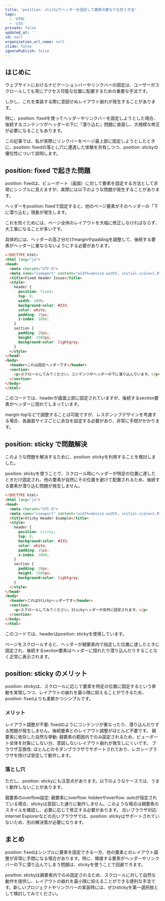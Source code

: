 ```yaml
---
title: 'position: stickyでヘッダーを固定して要素の重なりを防ぐ方法'
tags:
  - 'HTML'
  - 'CSS'
private: false
updated_at: ''
id: null
organization_url_name: null
slide: false
ignorePublish: false
---
```


## はじめに

ウェブサイトにおけるナビゲーションバーやリンクバーの固定は、ユーザーがスクロールしても常にアクセス可能な位置に配置するための重要な手法です。

しかし、これを実装する際に意図せぬレイアウト崩れが発生することがあります。

特に、position: fixedを使ってヘッダーやリンクバーを固定しようとした場合、後続するコンテンツがヘッダーの下に「潜り込む」問題に直面し、大規模な修正が必要になることもあります。

この記事では、私が実際にリンクバーをページ最上部に固定しようとしたときに、position: fixedの落とし穴に遭遇した体験を共有しつつ、position: stickyの優位性について説明します。

## position: fixed で起きた問題

position: fixedは、ビューポート（画面）に対して要素を固定する方法として非常にシンプルに見えますが、実際には以下のような問題が発生することがあります。

ヘッダーをposition: fixedで固定すると、他のページ要素がそのヘッダーの「下に潜り込む」現象が発生します。

これを防ぐためには、ページ全体のレイアウトを大幅に修正しなければならず、大工事になることが多いです。

具体的には、ヘッダーの高さ分だけmarginやpaddingを調整して、後続する要素がヘッダーに重ならないようにする必要があります。


```html
<!DOCTYPE html>
<html lang="ja">
<head>
  <meta charset="UTF-8">
  <meta name="viewport" content="width=device-width, initial-scale=1.0">
  <title>Fixed Header Issue</title>
  <style>
    header {
      position: fixed;
      top: 0;
      width: 100%;
      background-color: #333;
      color: white;
      padding: 15px;
      z-index: 1000;
    }
    section {
      padding: 20px;
      height: 1500px;
      background-color: lightgray;
    }
  </style>
</head>
<body>
  <header>これは固定ヘッダーです</header>
  <section>
    <p>スクロールしてみてください。コンテンツがヘッダーの下に潜り込んでいます。</p>
  </section>
</body>
</html>
```

このコードでは、headerが画面上部に固定されていますが、後続するsection要素がヘッダーに隠れてしまっています。

margin-topなどで調整することは可能ですが、レスポンシブデザインを考慮する場合、各画面サイズごとに余白を設定する必要があり、非常に手間がかかります。

## position: sticky で問題解決

このような問題を解決するために、position: stickyを利用することを検討しました。

position: stickyを使うことで、スクロール時にヘッダーが特定の位置に達したときだけ固定され、他の要素が自然にその位置を避けて配置されるため、後続する要素が潜り込む問題が発生しません。

```html
<!DOCTYPE html>
<html lang="ja">
<head>
  <meta charset="UTF-8">
  <meta name="viewport" content="width=device-width, initial-scale=1.0">
  <title>Sticky Header Example</title>
  <style>
    header {
      position: sticky;
      top: 0;
      background-color: #333;
      color: white;
      padding: 15px;
      z-index: 1000;
    }
    section {
      padding: 20px;
      height: 1500px;
      background-color: lightgray;
    }
  </style>
</head>
<body>
  <header>これはStickyヘッダーです</header>
  <section>
    <p>スクロールしてみてください。Stickyヘッダーが自然に固定されます。</p>
  </section>
</body>
</html>
```

このコードでは、headerはposition: stickyを使用しています。

ページをスクロールすると、ヘッダーが親要素内で指定した位置に達したときに固定され、後続するsection要素はヘッダーに隠れたり潜り込んだりすることなく正常に表示されます。

## position: sticky のメリット

position: stickyは、スクロールに応じて要素を特定の位置に固定するという挙動を実現しつつ、レイアウトの崩れを最小限に抑えることができるため、position: fixedよりも柔軟かつシンプルです。

### メリット

レイアウト調整が不要: fixedのようにコンテンツが重なったり、潜り込んだりする問題が発生しません。後続要素とのレイアウト調整がほとんど不要です。
親要素に依存した自然な挙動: 親要素の範囲内でのみ固定されるため、ビューポート全体を対象にしない分、意図しないレイアウト崩れが発生しにくいです。
ブラウザ互換性: ほとんどのモダンブラウザでサポートされており、レガシーブラウザを除けば安定して動作します。

### 落とし穴

ただし、position: stickyにも注意点があります。以下のようなケースでは、うまく動作しないことがあります。

親要素のoverflow設定: 親要素にoverflow: hiddenやoverflow: autoが指定されている場合、stickyは意図した通りに動作しません。このような場合は親要素のスタイルを確認し、必要に応じて修正する必要があります。
古いブラウザ対応: Internet Explorerなどの古いブラウザでは、position: stickyはサポートされていないため、別の解決策が必要になります。

## まとめ

position: fixedはシンプルに要素を固定できる一方、他の要素とのレイアウト調整が非常に手間になる場合があります。特に、隣接する要素がヘッダーやリンクバーの下に潜り込んでしまう問題は、stickyを使うことで回避できます。

position: stickyは親要素内でのみ固定されるため、スクロールに対して自然な動作を提供し、レイアウトの崩れを最小限に抑えることができる便利な手法です。新しいプロジェクトやリンクバーの実装時には、ぜひstickyを第一選択肢として検討してみてください。

